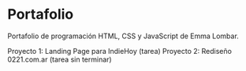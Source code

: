# Portafolio
Portafolio de programación HTML, CSS y JavaScript de Emma Lombar.

Proyecto 1: Landing Page para IndieHoy (tarea)
Proyecto 2:  Rediseño 0221.com.ar (tarea sin terminar)
